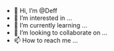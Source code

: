 - 👋 Hi, I’m @Deff
- 👀 I’m interested in ...
- 🌱 I’m currently learning ...
- 💞️ I’m looking to collaborate on ...
- 📫 How to reach me ...

<!---
Deff/Deff is a ✨ special ✨ repository because its `README.md` (this file) appears on your GitHub profile.
You can click the Preview link to take a look at your changes.
--->
